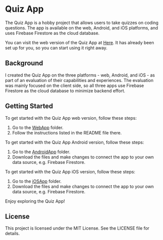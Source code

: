 # Quiz App

The Quiz App is a hobby project that allows users to take quizzes on coding questions. The app is available on the web, Android, and iOS platforms, and uses Firebase Firestore as the cloud database.
  
You can visit the web version of the Quiz App at [Here](https://myquizproj-36e0e.web.app). It has already been set up for you, so you can start using it right away.

## Background

I created the Quiz App on the three platforms - web, Android, and iOS - as part of an evaluation of their capabilities and experiences. The evaluation was mainly focused on the client side, so all three apps use Firebase Firestore as the cloud database to minimize backend effort. 

## Getting Started

To get started with the Quiz App web version, follow these steps:

1. Go to the [WebApp](./WebApp/) folder.
2. Follow the instructions listed in the README file there.

To get started with the Quiz App Android version, follow these steps:

1. Go to the [AndroidApp](./AndroidApp/AndroidQuizApp) folder.
2. Download the files and make changes to connect the app to your own data source, e.g. Firebase Firestore. 

To get started with the Quiz App iOS version, follow these steps:

1. Go to the [iOSApp](./iOSApp/iOS_QuizApp) folder.
2. Download the files and make changes to connect the app to your own data source, e.g. Firebase Firestore. 

Enjoy exploring the Quiz App!


## License

This project is licensed under the MIT License. See the LICENSE file for details.